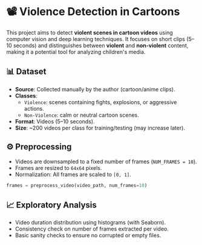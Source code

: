 # 📽️ Violence Detection in Cartoons

This project aims to detect **violent scenes in cartoon videos** using computer vision and deep learning techniques. It focuses on short clips (5–10 seconds) and distinguishes between **violent** and **non-violent** content, making it a potential tool for analyzing children's media.

## 📊 Dataset

- **Source**: Collected manually by the author (cartoon/anime clips).
- **Classes**:
  - `Violence`: scenes containing fights, explosions, or aggressive actions.
  - `Non-Violence`: calm or neutral cartoon scenes.
- **Format**: Videos (5–10 seconds).
- **Size**: ~200 videos per class for training/testing (may increase later).

## ⚙️ Preprocessing

- Videos are downsampled to a fixed number of frames (`NUM_FRAMES = 10`).
- Frames are resized to `64x64` pixels.
- Normalization: All frames are scaled to `[0, 1]`.

```python
frames = preprocess_video(video_path, num_frames=10)
```

## 📈 Exploratory Analysis

- Video duration distribution using histograms (with Seaborn).
- Consistency check on number of frames extracted per video.
- Basic sanity checks to ensure no corrupted or empty files.
